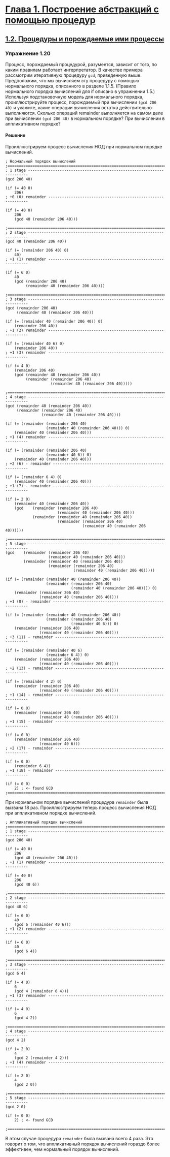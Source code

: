 # [Глава 1. Построение абстракций с помощью процедур](index.md#Глава-1-Построение-абстракций-с-помощью-процедур)
## [1.2. Процедуры и порождаемые ими процессы](index.md#12-Процедуры-и-порождаемые-ими-процессы)

### Упражнение 1.20
Процесс, порождаемый процедурой, разумеется, зависит от того, по каким правилам
работает интерпретатор. В качестве примера рассмотрим итеративную процедуру
`gcd`, приведенную выше. Предположим, что мы вычисляем эту процедуру с помощью
нормального порядка, описанного в разделе 1.1.5. (Правило нормального порядка
вычислений для if описано в упражнении 1.5.) Используя подстановочную модель для
нормального порядка, проиллюстрируйте процесс, порождаемый при вычислении
`(gcd 206 40)` и укажите, какие операции вычисления остатка действительно
выполняются. Сколько операций remainder выполняется на самом деле при вычислении
`(gcd 206 40)` в нормальном порядке? При вычислении в аппликативном порядке?

#### Решение
Проиллюстрируем процесс вычисления НОД при нормальном порядке вычислений.

```racket
; Нормальный порядок вычислений
;===============================================================================
; 1 stage ----------------------------------------------------------------------
(gcd 206 40)

(if (= 40 0)
    206)
; +0 (0) remainder -------------------------------------------------------------

(if (= 40 0)
    206
    (gcd 40 (remainder 206 40)))

;===============================================================================
; 2 stage ----------------------------------------------------------------------
(gcd 40 (remainder 206 40))

(if (= (remainder 206 40) 0)
    40)
; +1 (1) remainder -------------------------------------------------------------

(if (= 6 0)
    40
    (gcd (remainder 206 40)
         (remainder 40 (remainder 206 40))))

;===============================================================================
; 3 stage ----------------------------------------------------------------------
(gcd (remainder 206 40)
     (remainder 40 (remainder 206 40)))

(if (= (remainder 40 (remainder 206 40)) 0)
    (remainder 206 40))
; +1 (2) remainder -------------------------------------------------------------

(if (= (remainder 40 6) 0)
    (remainder 206 40))
; +1 (3) remainder -------------------------------------------------------------

(if (= 4 0)
    (remainder 206 40)
    (gcd (remainder 40 (remainder 206 40))
         (remainder (remainder 206 40)
                    (remainder 40 (remainder 206 40)))))

;===============================================================================
; 4 stage ----------------------------------------------------------------------
(gcd (remainder 40 (remainder 206 40))
     (remainder (remainder 206 40)
                (remainder 40 (remainder 206 40))))

(if (= (remainder (remainder 206 40)
                  (remainder 40 (remainder 206 40))) 0)
    (remainder 40 (remainder 206 40)))
; +1 (4) remainder -------------------------------------------------------------

(if (= (remainder (remainder 206 40)
                  (remainder 40 6)) 0)
    (remainder 40 (remainder 206 40)))
; +2 (6) - remainder -----------------------------------------------------------

(if (= (remainder 6 4) 0)
    (remainder 40 (remainder 206 40)))
; +1 (7) - remainder -----------------------------------------------------------

(if (= 2 0)
    (remainder 40 (remainder 206 40))
    (gcd    (remainder (remainder 206 40)
                       (remainder 40 (remainder 206 40)))
            (remainder (remainder 40 (remainder 206 40))
                       (remainder (remainder 206 40)
                                  (remainder 40 (remainder 206 40))))))

;===============================================================================
; 5 stage ----------------------------------------------------------------------
(gcd    (remainder (remainder 206 40)
                   (remainder 40 (remainder 206 40)))
        (remainder (remainder 40 (remainder 206 40))
                   (remainder (remainder 206 40)
                              (remainder 40 (remainder 206 40)))))

(if (= (remainder (remainder 40 (remainder 206 40))
                  (remainder (remainder 206 40)
                             (remainder 40 (remainder 206 40)))) 0)
    (remainder (remainder 206 40)
               (remainder 40 (remainder 206 40))))
; +1 (8) - remainder -----------------------------------------------------------

(if (= (remainder (remainder 40 (remainder 206 40))
                  (remainder (remainder 206 40)
                             (remainder 40 6))) 0)
    (remainder (remainder 206 40)
               (remainder 40 (remainder 206 40))))
; +3 (11) - remainder ----------------------------------------------------------

(if (= (remainder (remainder 40 6)
                  (remainder 6 4)) 0)
    (remainder (remainder 206 40)
               (remainder 40 (remainder 206 40))))
; +2 (13) - remainder ----------------------------------------------------------

(if (= (remainder 4 2) 0)
    (remainder (remainder 206 40)
               (remainder 40 (remainder 206 40))))
; +1 (14) - remainder ----------------------------------------------------------

(if (= 0 0)
    (remainder (remainder 206 40)
               (remainder 40 (remainder 206 40))))
; +1 (15) - remainder ----------------------------------------------------------

(if (= 0 0)
    (remainder (remainder 206 40)
               (remainder 40 6)))
; +2 (17) - remainder ----------------------------------------------------------

(if (= 0 0)
    (remainder 6 4))
; +1 (18) - remainder ----------------------------------------------------------

(if (= 0 0)
    2) ; <- found GCD
;===============================================================================
```

При нормальном порядке вычислений процедура `remainder` была вызвана 18 раз.
Проиллюстрируем теперь процесс вычисления НОД при аппликативном порядке
вычислений.

```racket
; Аппликативный порядок вычислений
;===============================================================================
; 1 stage ----------------------------------------------------------------------
(gcd 206 40)

(if (= 40 0)
    206
    (gcd 40 (remainder 206 40)))
; +1 (1) remainder -------------------------------------------------------------

(if (= 40 0)
    206
    (gcd 40 6))

;===============================================================================
; 2 stage ----------------------------------------------------------------------
(gcd 40 6)

(if (= 6 0)
    40
    (gcd 6 (remainder 40 6)))
; +1 (2) remainder -------------------------------------------------------------

(if (= 6 0)
    40
    (gcd 6 4))

;===============================================================================
; 3 stage ----------------------------------------------------------------------
(gcd 6 4)

(if (= 4 0)
    6
    (gcd 4 (remainder 6 4)))
; +1 (3) remainder -------------------------------------------------------------

(if (= 4 0)
    6
    (gcd 4 2))

;===============================================================================
; 4 stage ----------------------------------------------------------------------
(gcd 4 2)

(if (= 2 0)
    4
    (gcd 2 (remainder 4 2)))
; +1 (4) remainder -------------------------------------------------------------

(if (= 2 0)
    4
    (gcd 2 0))

;===============================================================================
; 5 stage ----------------------------------------------------------------------
(gcd 2 0)

(if (= 0 0)
    2) ; <- found GCD

;===============================================================================
```

В этом случае процедура `remainder` была вызвана всего 4 раза. Это говорит о том,
что аппликативный порядок вычислений гораздо более эффективен, чем нормальный
порядок вычислений.

